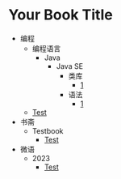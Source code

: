 # Your Book Title

- 编程
  - 编程语言
    - Java
      - Java SE
        - 类库
          * [1](编程/编程语言/Java/JavaSE/类库/1.md)
        - 语法
          * [1](编程/编程语言/Java/JavaSE/语法/1.md)
  * [Test](编程/test.md)
- 书斋
  - Testbook
    * [Test](书斋/testbook/test.md)
- 微语
  - 2023
    * [Test](微语/2023/test.md)
